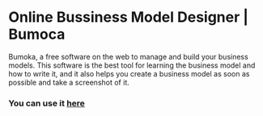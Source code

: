 # Online Bussiness Model Designer | Bumoca
Bumoka, a free software on the web to manage and build your business models. This software is the best tool for learning the business model and how to write it, and it also helps you create a business model as soon as possible and take a screenshot of it.

### You can use it [here](https://bumoka.iran.liara.run/)

